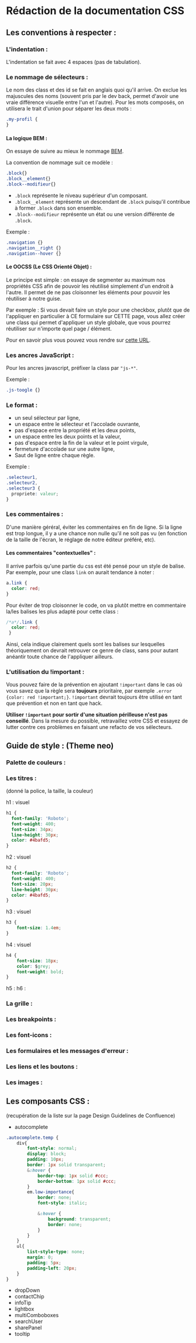 # Rédaction de la documentation CSS

## Les conventions à respecter :

### L'indentation :
L'indentation se fait avec 4 espaces (pas de tabulation).

### Le nommage de sélecteurs :
Le nom des class et des id se fait en anglais quoi qu'il arrive.
On exclue les majuscules des noms (souvent pris par le dev back, permet d'avoir une vraie différence visuelle entre l'un et l'autre).
Pour les mots composés, on utilisera le trait d'union pour séparer les deux mots :
```css
.my-profil {
}
```

#### La logique BEM :
On essaye de suivre au mieux le nommage [BEM](http://getbem.com/introduction/).

La convention de nommage suit ce modèle :

```css
.block{}
.block__element{}
.block--modifieur{}
```

- `.block` représente le niveau supérieur d'un composant.
- `.block__element` représente un descendant de `.block` puisqu'il contribue à former `.block` dans son ensemble.
- `.block--modifieur` représente un état ou une version différente de `.block`.

Exemple :
```css
.navigation {}
.navigation__right {}
.navigation--hover {}
```

#### Le OOCSS (Le CSS Orienté Objet) :
Le principe est simple : on essaye de segmenter au maximum nos propriétés CSS afin de pouvoir les réutilisé simplement d'un endroit à l'autre. Il permet de ne pas cloisonner les éléments pour pouvoir les réutiliser à notre guise.

Par exemple : Si vous devait faire un style pour une checkbox, plutôt que de l'appliquer en particulier à CE formulaire sur CETTE page, vous allez créer une class qui permet d'appliquer un style globale, que vous pourrez réutiliser sur n'importe quel page / élément. 

Pour en savoir plus vous pouvez vous rendre sur [cette URL](https://www.design-fluide.com/21-09-2011/le-css-oriente-objet-explique-avec-monsieur-patate/).

### Les ancres JavaScript :
Pour les ancres javascript, préfixer la class par `"js-*"`.

Exemple :
```css
.js-toogle {}
```

### Le format :
- un seul sélecteur par ligne,
- un espace entre le sélecteur et l'accolade ouvrante,
- pas d'espace entre la propriété et les deux points,
- un espace entre les deux points et la valeur,
- pas d'espace entre la fin de la valeur et le point virgule,
- fermeture d'accolade sur une autre ligne,
- Saut de ligne entre chaque règle.

Exemple :
```css
.selecteur1,
.selecteur2,
.selecteur3 {
  propriete: valeur;
}
```

### Les commentaires : 
D'une manière géréral, éviter les commentaires en fin de ligne. Si la ligne est trop longue, il y a une chance non nulle qu'il ne soit pas vu (en fonction de la taille de l'écran, le réglage de notre éditeur préféré, etc).

#### Les commentaires "contextuelles" :
Il arrive parfois qu'une partie du css est été pensé pour un style de balise. Par exemple, pour une class `link` on aurait tendance à noter :
```css
a.link {
  color: red;
}
```
Pour éviter de trop cloisonner le code, on va plutôt mettre en commentaire la/les balises les plus adapté pour cette class :
```css
/*a*/.link {
  color: red;
 }
 ```
 
 Ainsi, cela indique clairement quels sont les balises sur lesquelles théoriquement on devrait retrouver ce genre de class, sans pour autant anéantir toute chance de l'appliquer ailleurs.
 

### L'utilisation du !important :

Vous pouvez faire de la prévention en ajoutant `!important` dans le cas où vous savez que la règle sera **toujours** prioritaire, par exemple `.error {color: red !important;}`. `!important` devrait toujours être utilisé en tant que prévention et non en tant que hack.

**Utiliser `!important` pour sortir d'une situation périlleuse n'est pas conseillé**. Dans la mesure du possible, retravaillez votre CSS et essayez de lutter contre ces problèmes en faisant une refacto de vos sélecteurs.

## Guide de style : (Theme neo)

### Palette de couleurs :

### Les titres :
(donné la police, la taille, la couleur)

h1 : visuel
```css
h1 {
  font-family: 'Roboto';
  font-weight: 400; 
  font-size: 34px;
  line-height: 30px;
  color: #4bafd5;
}
```
h2 : visuel
```css
h2 {
  font-family: 'Roboto';
  font-weight: 400;
  font-size: 20px;
  line-height: 30px;
  color: #4bafd5;
}
```
h3 : visuel
```css
h3 {
    font-size: 1.4em;
}
```

h4 : visuel
```css
h4 {
    font-size: 18px;
    color: $grey;
    font-weight: bold;
}
```
h5 :
h6 :

### La grille :

### Les breakpoints :

### Les font-icons :

### Les formulaires et les messages d'erreur :

### Les liens et les boutons :

### Les images :

## Les composants CSS :
(recupération de la liste sur la page Design Guidelines de Confluence)
- autocomplete
```css
.autocomplete.temp {
	div{
		font-style: normal;
		display: block;
		padding: 10px;
		border: 1px solid transparent;
		&:hover {
			border-top: 1px solid #ccc;
			border-bottom: 1px solid #ccc;
		}
		em.low-importance{
			border: none;
			font-style: italic;

			&:hover {
				background: transparent;
				border: none;
			}
		}
	}
	ul{
		list-style-type: none;
		margin: 0;
		padding: 5px;
		padding-left: 20px;
	}
}
```
- dropDown
- contactChip
- infoTip
- lightbox
- multiComboboxes
- searchUser
- sharePanel
- tooltip

